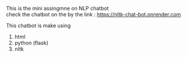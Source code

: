 This is the mini assingmne on NLP chatbot   
check the chatbot on the by the link : https://nltk-chat-bot.onrender.com


This chatbot  is make using 
1. html
2. python (flask)
3. nltk
